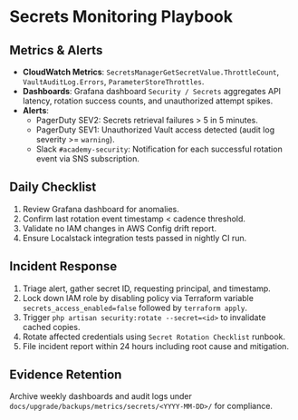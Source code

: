 # Secrets Monitoring Playbook

## Metrics & Alerts
- **CloudWatch Metrics**: `SecretsManagerGetSecretValue.ThrottleCount`, `VaultAuditLog.Errors`, `ParameterStoreThrottles`.
- **Dashboards**: Grafana dashboard `Security / Secrets` aggregates API latency, rotation success counts, and unauthorized attempt spikes.
- **Alerts**:
  - PagerDuty SEV2: Secrets retrieval failures > 5 in 5 minutes.
  - PagerDuty SEV1: Unauthorized Vault access detected (audit log severity >= `warning`).
  - Slack `#academy-security`: Notification for each successful rotation event via SNS subscription.

## Daily Checklist
1. Review Grafana dashboard for anomalies.
2. Confirm last rotation event timestamp < cadence threshold.
3. Validate no IAM changes in AWS Config drift report.
4. Ensure Localstack integration tests passed in nightly CI run.

## Incident Response
1. Triage alert, gather secret ID, requesting principal, and timestamp.
2. Lock down IAM role by disabling policy via Terraform variable `secrets_access_enabled=false` followed by `terraform apply`.
3. Trigger `php artisan security:rotate --secret=<id>` to invalidate cached copies.
4. Rotate affected credentials using `Secret Rotation Checklist` runbook.
5. File incident report within 24 hours including root cause and mitigation.

## Evidence Retention
Archive weekly dashboards and audit logs under `docs/upgrade/backups/metrics/secrets/<YYYY-MM-DD>/` for compliance.

